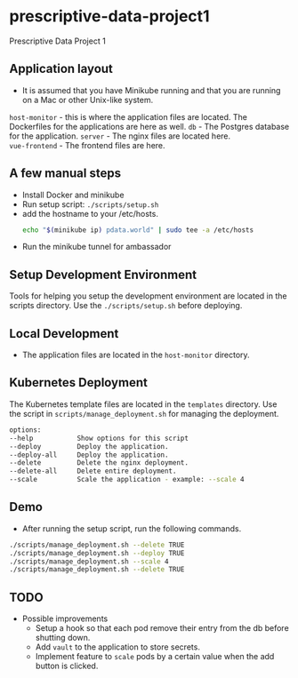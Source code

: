 # prescriptive-data-project1
Prescriptive Data Project 1

## Application layout

- It is assumed that you have Minikube running and that you are running on a Mac or other Unix-like system.

`host-monitor` - this is where the application files are located. The Dockerfiles for the applications are here as well. 
`db`           - The Postgres database for the application.
`server`       - The nginx files are located here.	
`vue-frontend` - The frontend files are here. 

## A few manual steps

- Install Docker and minikube
- Run setup script: `./scripts/setup.sh`
- add the hostname to your /etc/hosts. 
  ```bash
  echo "$(minikube ip) pdata.world" | sudo tee -a /etc/hosts
  ```
- Run the minikube tunnel for ambassador
## Setup Development Environment

Tools for helping you setup the development environment are located in the scripts directory. Use the `./scripts/setup.sh` before deploying.

## Local Development

- The application files are located in the `host-monitor` directory.

## Kubernetes Deployment

The Kubernetes template files are located in the `templates` directory. Use the
script in `scripts/manage_deployment.sh` for managing the deployment.

```bash
options:
--help           Show options for this script
--deploy         Deploy the application.
--deploy-all     Deploy the application.
--delete         Delete the nginx deployment.
--delete-all     Delete entire deployment.
--scale          Scale the application - example: --scale 4
```

## Demo
- After running the setup script, run the following commands.

```bash
./scripts/manage_deployment.sh --delete TRUE
./scripts/manage_deployment.sh --deploy TRUE
./scripts/manage_deployment.sh --scale 4
./scripts/manage_deployment.sh --delete TRUE
```

## TODO
- Possible improvements
  - Setup a hook so that each pod remove their entry from the db before shutting down.
  - Add `vault` to the application to store secrets.
  - Implement feature to `scale` pods by a certain value when the add button is clicked.